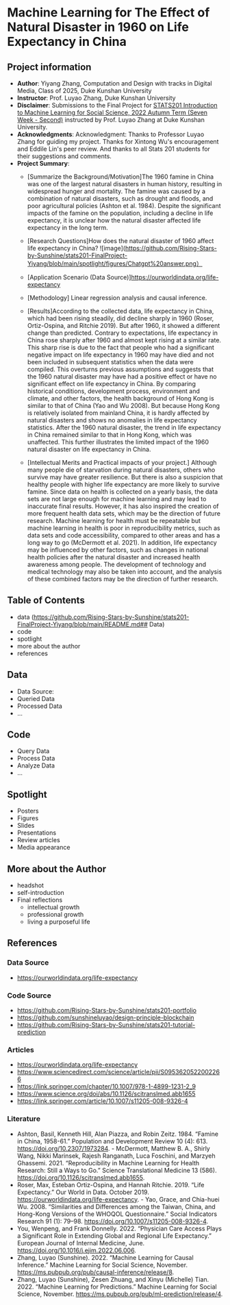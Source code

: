 # Machine Learning for The Effect of Natural Disaster in 1960 on Life Expectancy in China
## Project information
- **Author**: Yiyang Zhang, Computation and Design with tracks in Digital Media, Class of 2025, Duke Kunshan University
- **Instructor**: Prof. Luyao Zhang, Duke Kunshan University
- **Disclaimer**: Submissions to the Final Project for [STATS201 Introduction to Machine Learning for Social Science, 2022 Autumn Term (Seven Week - Second)](https://ms.pubpub.org/) instructed by Prof. Luyao Zhang at Duke Kunshan University.
- **Acknowledgments**: Acknowledgment: Thanks to Professor Luyao Zhang for guiding my project. Thanks for Xintong Wu's encouragement and Eddile Lin's peer review. And thanks to all Stats 201 students for their suggestions and comments.
- **Project Summary**: 
  - [Summarize the Background/Motivation]The 1960 famine in China was one of the largest natural disasters in human history, resulting in widespread hunger and mortality. The famine was caused by a combination of natural disasters, such as drought and floods, and poor agricultural policies (Ashton et al. 1984). Despite the significant impacts of the famine on the population, including a decline in life expectancy, it is unclear how the natural disaster affected life expectancy in the long term.
  - [Research Questions]How does the natural disaster of 1960 affect life expectancy in China?
![image](https://github.com/Rising-Stars-by-Sunshine/stats201-FinalProject-Yiyang/blob/main/spotlight/figures/Chatgpt%20answer.png）

  - [Application Scenario (Data Source)]https://ourworldindata.org/life-expectancy
  - [Methodology] Linear regression analysis and causal inference.
  - [Results]According to the collected data, life expectancy in China, which had been rising steadily, did decline sharply in 1960 (Roser, Ortiz-Ospina, and Ritchie 2019). But after 1960, it showed a different change than predicted.
Contrary to expectations, life expectancy in China rose sharply after 1960 and almost kept rising at a similar rate. This sharp rise is due to the fact that people who had a significant negative impact on life expectancy in 1960 may have died and not been included in subsequent statistics when the data were compiled. This overturns previous assumptions and suggests that the 1960 natural disaster may have had a positive effect or have no significant effect on life expectancy in China. 
By comparing historical conditions, development process, environment and climate, and other factors, the health background of Hong Kong is similar to that of China (Yao and Wu 2008). But because Hong Kong is relatively isolated from mainland China, it is hardly affected by natural disasters and shows no anomalies in life expectancy statistics. After the 1960 natural disaster, the trend in life expectancy in China remained similar to that in Hong Kong, which was unaffected. This further illustrates the limited impact of the 1960 natural disaster on life expectancy in China.
  - [Intellectual Merits and Practical impacts of your project.] Although many people die of starvation during natural disasters, others who survive may have greater resilience. But there is also a suspicion that healthy people with higher life expectancy are more likely to survive famine.
Since data on health is collected on a yearly basis, the data sets are not large enough for machine learning and may lead to inaccurate final results. However, it has also inspired the creation of more frequent health data sets, which may be the direction of future research. Machine learning for health must be repeatable but machine learning in health is poor in reproducibility metrics, such as data sets and code accessibility, compared to other areas and has a long way to go (McDermott et al. 2021).
In addition, life expectancy may be influenced by other factors, such as changes in national health policies after the natural disaster and increased health awareness among people. The development of technology and medical technology may also be taken into account, and the analysis of these combined factors may be the direction of further research.

## Table of Contents
- data (https://github.com/Rising-Stars-by-Sunshine/stats201-FinalProject-Yiyang/blob/main/README.md## Data)
- code
- spotlight
- more about the author
- references



## Data
- Data Source:
- Queried Data
- Processed Data
- ...


## Code
- Query Data
- Process Data
- Analyze Data
- ...

## Spotlight
- Posters
- Figures
- Slides
- Presentations
- Review articles
- Media appearance

## More about the Author
- headshot
- self-introduction
- Final reflections 
  - intellectual growth
  - professional growth
  - living a purposeful life

## References

### Data Source
- https://ourworldindata.org/life-expectancy
### Code Source
- https://github.com/Rising-Stars-by-Sunshine/stats201-portfolio
- https://github.com/sunshineluyao/design-principle-blockchain
- https://github.com/Rising-Stars-by-Sunshine/stats201-tutorial-prediction
### Articles
- https://ourworldindata.org/life-expectancy
- https://www.sciencedirect.com/science/article/pii/S0953620522002266
- https://link.springer.com/chapter/10.1007/978-1-4899-1231-2_9
- https://www.science.org/doi/abs/10.1126/scitranslmed.abb1655
- https://link.springer.com/article/10.1007/s11205-008-9326-4
### Literature
- Ashton, Basil, Kenneth Hill, Alan Piazza, and Robin Zeitz. 1984. “Famine in China, 1958-61.” Population and Development Review 10 (4): 613. https://doi.org/10.2307/1973284.
‌- McDermott, Matthew B. A., Shirly Wang, Nikki Marinsek, Rajesh Ranganath, Luca Foschini, and Marzyeh Ghassemi. 2021. “Reproducibility in Machine Learning for Health Research: Still a Ways to Go.” Science Translational Medicine 13 (586). https://doi.org/10.1126/scitranslmed.abb1655.
- Roser, Max, Esteban Ortiz-Ospina, and Hannah Ritchie. 2019. “Life Expectancy.” Our World in Data. October 2019. https://ourworldindata.org/life-expectancy.
‌- Yao, Grace, and Chia-huei Wu. 2008. “Similarities and Differences among the Taiwan, China, and Hong-Kong Versions of the WHOQOL Questionnaire.” Social Indicators Research 91 (1): 79–98. https://doi.org/10.1007/s11205-008-9326-4.
- You, Wenpeng, and Frank Donnelly. 2022. “Physician Care Access Plays a Significant Role in Extending Global and Regional Life Expectancy.” European Journal of Internal Medicine, June. https://doi.org/10.1016/j.ejim.2022.06.006.
- Zhang, Luyao (Sunshine). 2022. “Machine Learning for Causal Inference.” Machine Learning for Social Science, November. https://ms.pubpub.org/pub/causal-inference/release/8.
- Zhang, Luyao (Sunshine), Zesen Zhuang, and Xinyu (Michelle) Tian. 2022. “Machine Learning for Predictions.” Machine Learning for Social Science, November. https://ms.pubpub.org/pub/ml-prediction/release/4.
‌

